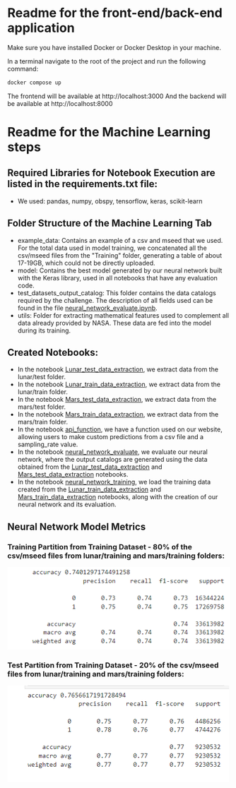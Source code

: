 # Readme for the front-end/back-end application

Make sure you have installed Docker or Docker Desktop in your machine.

In a terminal navigate to the root of the project and run the following command:


```bash
docker compose up
```

The frontend will be available at http://localhost:3000
And the backend will be available at http://localhost:8000

# Readme for the Machine Learning steps
## Required Libraries for Notebook Execution are listed in the requirements.txt file:
- We used: pandas, numpy, obspy, tensorflow, keras, scikit-learn

## Folder Structure of the Machine Learning Tab
- example_data: Contains an example of a csv and mseed that we used. For the total data used in model training, we concatenated all the csv/mseed files from the "Training" folder, generating a table of about 17-19GB, which could not be directly uploaded.
- model: Contains the best model generated by our neural network built with the Keras library, used in all notebooks that have any evaluation code.
- test_datasets_output_catalog: This folder contains the data catalogs required by the challenge. The description of all fields used can be found in the file [neural_network_evaluate.ipynb](https://github.com/joaopedrocosso/quakeMeBabyOneMoreTime/blob/main/machine-learning/neural_network_evaluate.ipynb).
- utils: Folder for extracting mathematical features used to complement all data already provided by NASA. These data are fed into the model during its training.

## Created Notebooks:
- In the notebook [Lunar_test_data_extraction](https://github.com/joaopedrocosso/quakeMeBabyOneMoreTime/blob/main/machine-learning/Lunar_test_data_extraction.ipynb), we extract data from the lunar/test folder.
- In the notebook [Lunar_train_data_extraction](https://github.com/joaopedrocosso/quakeMeBabyOneMoreTime/blob/main/machine-learning/Lunar_train_data_extraction.ipynb), we extract data from the lunar/train folder.
- In the notebook [Mars_test_data_extraction](https://github.com/joaopedrocosso/quakeMeBabyOneMoreTime/blob/main/machine-learning/Lunar_test_data_extraction.ipynb), we extract data from the mars/test folder.
- In the notebook [Mars_train_data_extraction](https://github.com/joaopedrocosso/quakeMeBabyOneMoreTime/blob/main/machine-learning/Lunar_train_data_extraction.ipynb), we extract data from the mars/train folder.
- In the notebook [api_function](https://github.com/joaopedrocosso/quakeMeBabyOneMoreTime/blob/main/machine-learning/api_function.ipynb), we have a function used on our website, allowing users to make custom predictions from a csv file and a sampling_rate value.
- In the notebook [neural_network_evaluate](https://github.com/joaopedrocosso/quakeMeBabyOneMoreTime/blob/main/machine-learning/neural_network_evaluate.ipynb), we evaluate our neural network, where the output catalogs are generated using the data obtained from the [Lunar_test_data_extraction](https://github.com/joaopedrocosso/quakeMeBabyOneMoreTime/blob/main/machine-learning/Lunar_test_data_extraction.ipynb) and [Mars_test_data_extraction](https://github.com/joaopedrocosso/quakeMeBabyOneMoreTime/blob/main/machine-learning/Lunar_test_data_extraction.ipynb) notebooks.
- In the notebook [neural_network_training](https://github.com/joaopedrocosso/quakeMeBabyOneMoreTime/blob/main/machine-learning/neural_network_training.ipynb), we load the training data created from the [Lunar_train_data_extraction](https://github.com/joaopedrocosso/quakeMeBabyOneMoreTime/blob/main/machine-learning/Lunar_train_data_extraction.ipynb) and [Mars_train_data_extraction](https://github.com/joaopedrocosso/quakeMeBabyOneMoreTime/blob/main/machine-learning/Lunar_train_data_extraction.ipynb) notebooks, along with the creation of our neural network and its evaluation.

## Neural Network Model Metrics
### Training Partition from Training Dataset - 80% of the csv/mseed files from lunar/training and mars/training folders:
![Training Partition from Training Dataset](https://github.com/joaopedrocosso/quakeMeBabyOneMoreTime/blob/main/machine-learning/assets/image2.png)

### Test Partition from Training Dataset - 20% of the csv/mseed files from lunar/training and mars/training folders:
![Test Partition from Training Dataset](https://github.com/joaopedrocosso/quakeMeBabyOneMoreTime/blob/main/machine-learning/assets/image.png)
